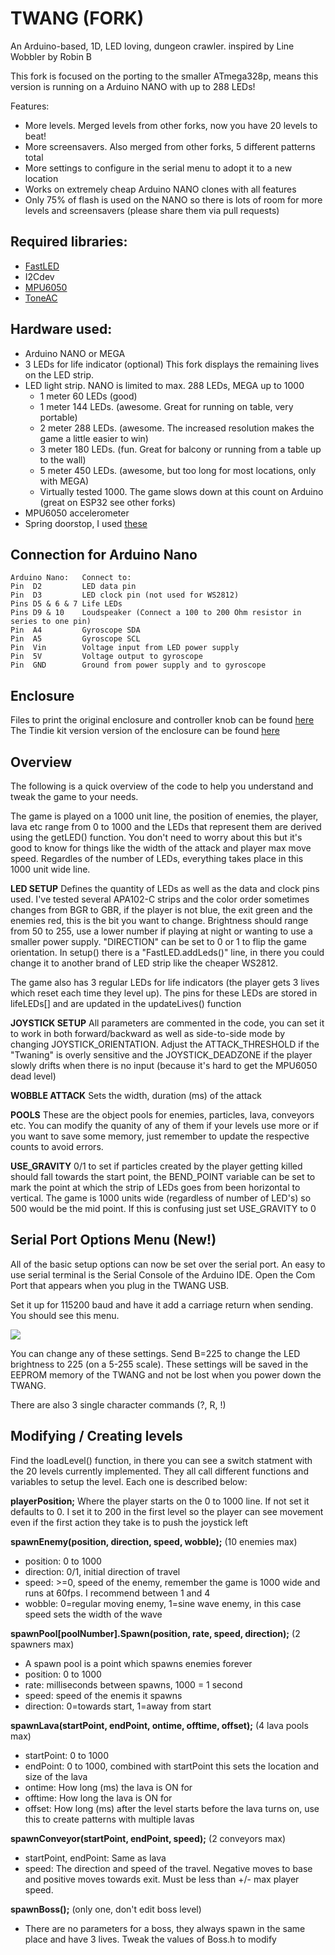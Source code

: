 # TWANG (FORK)
An Arduino-based, 1D, LED loving, dungeon crawler. inspired by Line Wobbler by Robin B

This fork is focused on the porting to the smaller ATmega328p, means this version is
running on a Arduino NANO with up to 288 LEDs!

Features:
* More levels. Merged levels from other forks, now you have 20 levels to beat!
* More screensavers. Also merged from other forks, 5 different patterns total
* More settings to configure in the serial menu to adopt it to a new location
* Works on extremely cheap Arduino NANO clones with all features
* Only 75% of flash is used on the NANO so there is lots of room for more levels and screensavers (please share them via pull requests)


## Required libraries:
* [FastLED](http://fastled.io/)
* I2Cdev
* [MPU6050](https://github.com/jrowberg/i2cdevlib/tree/master/Arduino/MPU6050)
* [ToneAC](http://forum.arduino.cc/index.php?topic=142097.0)

## Hardware used:
* Arduino NANO or MEGA
* 3 LEDs for life indicator (optional) This fork displays the remaining lives on the LED strip.
* LED light strip. NANO is limited to max. 288 LEDs, MEGA up to 1000
  * 1 meter 60 LEDs (good)
  * 1 meter 144 LEDs. (awesome. Great for running on table, very portable)
  * 2 meter 288 LEDs. (awesome. The increased resolution makes the game a little easier to win)
  * 3 meter 180 LEDs. (fun. Great for balcony or running from a table up to the wall)
  * 5 meter 450 LEDs. (awesome, but too long for most locations, only with MEGA)
  * Virtually tested 1000. The game slows down at this count on Arduino (great on ESP32 see other forks)
* MPU6050 accelerometer
* Spring doorstop, I used [these](http://smile.amazon.com/gp/product/B00J4Y5BU2)

## Connection for Arduino Nano

    Arduino Nano:   Connect to:
    Pin  D2         LED data pin
    Pin  D3         LED clock pin (not used for WS2812)
    Pins D5 & 6 & 7 Life LEDs
    Pins D9 & 10    Loudspeaker (Connect a 100 to 200 Ohm resistor in series to one pin)
    Pin  A4         Gyroscope SDA
    Pin  A5         Gyroscope SCL
    Pin  Vin        Voltage input from LED power supply
    Pin  5V         Voltage output to gyroscope
    Pin  GND        Ground from power supply and to gyroscope


## Enclosure
Files to print the original enclosure and controller knob can be found [here](http://www.thingiverse.com/thing:1116899)
The Tindie kit version version of the enclosure can be found [here](https://www.thingiverse.com/thing:2770292)


## Overview
The following is a quick overview of the code to help you understand and tweak the game to your needs.

The game is played on a 1000 unit line, the position of enemies, the player, lava etc range from 0 to 1000 and the LEDs that represent them are derived using the getLED() function. You don't need to worry about this but it's good to know for things like the width of the attack and player max move speed. Regardles of the number of LEDs, everything takes place in this 1000 unit wide line.

**LED SETUP** Defines the quantity of LEDs as well as the data and clock pins used. I've tested several APA102-C strips and the color order sometimes changes from BGR to GBR, if the player is not blue, the exit green and the enemies red, this is the bit you want to change. Brightness should range from 50 to 255, use a lower number if playing at night or wanting to use a smaller power supply. "DIRECTION" can be set to 0 or 1 to flip the game orientation. In setup() there is a "FastLED.addLeds()" line, in there you could change it to another brand of LED strip like the cheaper WS2812.

The game also has 3 regular LEDs for life indicators (the player gets 3 lives which reset each time they level up). The pins for these LEDs are stored in lifeLEDs[] and are updated in the updateLives() function

**JOYSTICK SETUP** All parameters are commented in the code, you can set it to work in both forward/backward as well as side-to-side mode by changing JOYSTICK_ORIENTATION. Adjust the ATTACK_THRESHOLD if the "Twaning" is overly sensitive and the JOYSTICK_DEADZONE  if the player slowly drifts when there is no input (because it's hard to get the MPU6050 dead level)

**WOBBLE ATTACK** Sets the width, duration (ms) of the attack

**POOLS** These are the object pools for enemies, particles, lava, conveyors etc. You can modify the quanity of any of them if your levels use more or if you want to save some memory, just remember to update the respective counts to avoid errors.

**USE_GRAVITY** 0/1 to set if particles created by the player getting killed should fall towards the start point, the BEND_POINT variable can be set to mark the point at which the strip of LEDs goes from been horizontal to vertical. The game is 1000 units wide (regardless of number of LED's) so 500 would be the mid point. If this is confusing just set USE_GRAVITY to 0

##  Serial Port Options Menu (New!) ##
All of the basic setup options can now be set over the serial port. An easy to use serial terminal is
the Serial Console of the Arduino IDE. Open the Com Port that appears when you plug in the TWANG USB. 

Set it up for 115200 baud and have it add a carriage return when sending. You should see this menu.

![](http://brain4free.org/wiki/lib/exe/fetch.php/elektronik:twang_settings_20181118.png)


You can change any of these settings. Send B=225 to change the LED brightness to 225 (on a 5-255 scale). These settings will be saved in the EEPROM memory of the TWANG and not be lost when you power down the TWANG.

There are also 3 single character commands (?, R, !)

## Modifying / Creating levels
Find the loadLevel() function, in there you can see a switch statment with the 20 levels currently implemented.
They all call different functions and variables to setup the level. Each one is described below:

**playerPosition;** Where the player starts on the 0 to 1000 line. If not set it defaults to 0. I set it to 200 in the first level so the player can see movement even if the first action they take is to push the joystick left

**spawnEnemy(position, direction, speed, wobble);** (10 enemies max)
* position: 0 to 1000
* direction: 0/1, initial direction of travel
* speed: >=0, speed of the enemy, remember the game is 1000 wide and runs at 60fps. I recommend between 1 and 4
* wobble: 0=regular moving enemy, 1=sine wave enemy, in this case speed sets the width of the wave

**spawnPool[poolNumber].Spawn(position, rate, speed, direction);** (2 spawners max)
* A spawn pool is a point which spawns enemies forever
* position: 0 to 1000
* rate: milliseconds between spawns, 1000 = 1 second
* speed: speed of the enemis it spawns
* direction: 0=towards start, 1=away from start

**spawnLava(startPoint, endPoint, ontime, offtime, offset);** (4 lava pools max)
* startPoint: 0 to 1000
* endPoint: 0 to 1000, combined with startPoint this sets the location and size of the lava
* ontime: How long (ms) the lava is ON for
* offtime: How long the lava is ON for
* offset: How long (ms) after the level starts before the lava turns on, use this to create patterns with multiple lavas

**spawnConveyor(startPoint, endPoint, speed);** (2 conveyors max)
* startPoint, endPoint: Same as lava
* speed: The direction and speed of the travel. Negative moves to base and positive moves towards exit. Must be less than +/- max player speed.

**spawnBoss();** (only one, don't edit boss level)
* There are no parameters for a boss, they always spawn in the same place and have 3 lives. Tweak the values of Boss.h to modify

